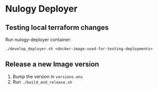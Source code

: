 # Nulogy Deployer

## Testing local terraform changes

Run nulogy-deployer container:

```
./develop_deployer.sh <docker-image-used-for-testing-deployments>
```

## Release a new Image version

1. Bump the version in `versions.env`
1. Run `./build_and_release.sh`
